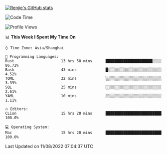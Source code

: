 [![Renjie's GitHub stats](https://github-readme-stats.vercel.app/api?username=liurenjie1024&show_icons=true&theme=chartreuse-dark)](https://github.com/anuraghazra/github-readme-stats)

<!--START_SECTION:waka-->
![Code Time](http://img.shields.io/badge/Code%20Time-114%20hrs%2019%20mins-blue)

![Profile Views](http://img.shields.io/badge/Profile%20Views-6-blue)

📊 **This Week I Spent My Time On** 

```text
⌚︎ Time Zone: Asia/Shanghai

💬 Programming Languages: 
Rust                     13 hrs 58 mins      █████████████████████░░░░   86.72% 
Bash                     43 mins             █░░░░░░░░░░░░░░░░░░░░░░░░   4.52% 
TOML                     32 mins             ░░░░░░░░░░░░░░░░░░░░░░░░░   3.39% 
SQL                      25 mins             ░░░░░░░░░░░░░░░░░░░░░░░░░   2.61% 
YAML                     10 mins             ░░░░░░░░░░░░░░░░░░░░░░░░░   1.11%

🔥 Editors: 
CLion                    15 hrs 20 mins      █████████████████████████   100.0%

💻 Operating System: 
Mac                      15 hrs 20 mins      █████████████████████████   100.0%

```


 Last Updated on 11/08/2022 07:04:37 UTC
<!--END_SECTION:waka-->

